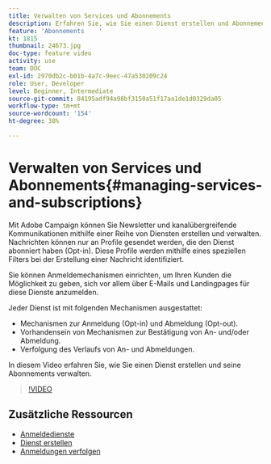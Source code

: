 ```yaml
---
title: Verwalten von Services und Abonnements
description: Erfahren Sie, wie Sie einen Dienst erstellen und Abonnements verwalten.
feature: 'Abonnements    '
kt: 1815
thumbnail: 24673.jpg
doc-type: feature video
activity: use
team: DOC
exl-id: 2970db2c-b01b-4a7c-9eec-47a530209c24
role: User, Developer
level: Beginner, Intermediate
source-git-commit: 84195adf94a98bf3150a51f17aa1de1d0329da05
workflow-type: tm+mt
source-wordcount: '154'
ht-degree: 38%

---
```


# Verwalten von Services und Abonnements{#managing-services-and-subscriptions}

Mit Adobe Campaign können Sie Newsletter und kanalübergreifende Kommunikationen mithilfe einer Reihe von Diensten erstellen und verwalten. Nachrichten können nur an Profile gesendet werden, die den Dienst abonniert haben (Opt-in). Diese Profile werden mithilfe eines speziellen Filters bei der Erstellung einer Nachricht identifiziert.

Sie können Anmeldemechanismen einrichten, um Ihren Kunden die Möglichkeit zu geben, sich vor allem über E-Mails und Landingpages für diese Dienste anzumelden.

Jeder Dienst ist mit folgenden Mechanismen ausgestattet:

* Mechanismen zur Anmeldung (Opt-in) und Abmeldung (Opt-out).
* Vorhandensein von Mechanismen zur Bestätigung von An- und/oder Abmeldung.
* Verfolgung des Verlaufs von An- und Abmeldungen.

In diesem Video erfahren Sie, wie Sie einen Dienst erstellen und seine Abonnements verwalten.

>[!VIDEO](https://video.tv.adobe.com/v/24673?quality=12)

## Zusätzliche Ressourcen

* [Anmeldedienste](https://experienceleague.adobe.com/docs/campaign-standard/using/managing-processes-and-data/data-management-activities/subscription-services.html?lang=en)
* [Dienst erstellen](https://experienceleague.adobe.com/docs/campaign-standard/using/profiles-and-audiences/managing-subscriptions/creating-a-service.html?lang=en)
* [Anmeldungen verfolgen](https://experienceleague.adobe.com/docs/campaign-standard/using/profiles-and-audiences/managing-subscriptions/monitoring-subscriptions.html?lang=en)
